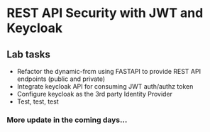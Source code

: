 # REST API Security with JWT and Keycloak

## Lab tasks
- Refactor the dynamic-frcm using FASTAPI to provide REST API endpoints (public and private)
- Integrate keycloak API for consuming JWT auth/authz token
- Configure keycloak as the 3rd party Identity Provider
- Test, test, test

### More update in the coming days...